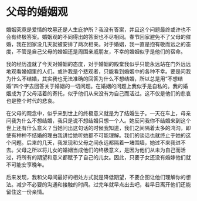 # 父母的婚姻观


婚姻究竟是爱情的坟墓还是人生庇护所？我没有答案，并且这个问题最终或许也不会有终极答案。婚姻观的不同得出的答案也不尽相同。春节回家避免不了父母的催婚，我在回家没几天就被安排了两次相亲。对于婚姻，我一直是抱有敬而远之的态度，不管是自己父母的婚姻还是周围亲戚朋友，不幸的婚姻似乎是他们的宿命。

我的经历造就了今天对婚姻的态度，对于婚姻的殿堂我似乎只能永远站在门外远远地观看婚姻里的人们。或许我是个悲观者，只能看到婚姻中的各种不幸。要是问我为什么不结婚，其实我也无法准确的回答为什么不想结婚，所以总是用“不想结婚”四个字去回答关于婚姻的一切问题。在婚姻的问题上我似乎是自私的。我的婚姻成为了父母活着的寄托，似乎他们从来没有为自己而活过。这不仅是他们的悲哀也是整个时代的悲哀。

在父母的观念中，似乎来到世上的终极意义就是为了结婚生子。一天在车上，母亲问我为什么不想结婚，我只是说不想结婚只想一个人。她反问我你不结婚来到这个世上还有什么意义？当她问出这句话的时候我知道，我们之间隔着太多的鸿沟，即使有种种不结婚的理由我讲给她听她都不可能理解。我们的谈话也就终止于她的这个问题。后来的几天，我发现和父母之间永远都隔着一堵围墙，她过不来我进不去。父母之所以将儿女的婚姻当成他们的终极意义，是因为他们从未为自己而活过，将所有的期望和意义都赋予了自己的儿女。因此，只要子女还没有婚嫁他们就不可能安享晚年。

后来发现，我和父母间最好的相处方式就是降低期望，不要企图让他们理解你的想法。减少不必要的沟通和接触的时间。过完年就早点出去吧，若早日离开他们还能留住这一份亲情。

